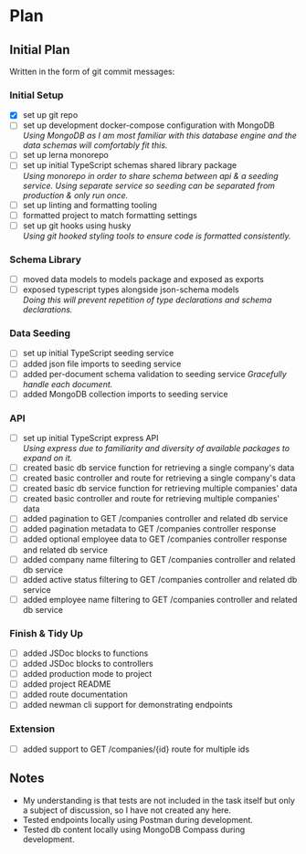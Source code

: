 # Plan

## Initial Plan

Written in the form of git commit messages:

### Initial Setup
- [X] set up git repo
- [ ] set up development docker-compose configuration with MongoDB \
*Using MongoDB as I am most familiar with this database engine and the data schemas will comfortably fit this.*
- [ ] set up lerna monorepo
- [ ] set up initial TypeScript schemas shared library package \
*Using monorepo in order to share schema between api & a seeding service. Using separate service so seeding can be separated from production & only run once.*
- [ ] set up linting and formatting tooling
- [ ] formatted project to match formatting settings
- [ ] set up git hooks using husky \
*Using git hooked styling tools to ensure code is formatted consistently.*
### Schema Library
- [ ] moved data models to models package and exposed as exports
- [ ] exposed typescript types alongside json-schema models \
*Doing this will prevent repetition of type declarations and schema declarations.*
### Data Seeding
- [ ] set up initial TypeScript seeding service
- [ ] added json file imports to seeding service
- [ ] added per-document schema validation to seeding service
*Gracefully handle each document.*
- [ ] added MongoDB collection imports to seeding service
### API
- [ ] set up initial TypeScript express API \
*Using express due to familiarity and diversity of available packages to expand on it.*
- [ ] created basic db service function for retrieving a single company's data
- [ ] created basic controller and route for retrieving a single company's data
- [ ] created basic db service function for retrieving multiple companies' data
- [ ] created basic controller and route for retrieving multiple companies' data
- [ ] added pagination to GET /companies controller and related db service
- [ ] added pagination metadata to GET /companies controller response
- [ ] added optional employee data to GET /companies controller response and related db service
- [ ] added company name filtering to GET /companies controller and related db service
- [ ] added active status filtering to GET /companies controller and related db service
- [ ] added employee name filtering to GET /companies controller and related db service
### Finish & Tidy Up
- [ ] added JSDoc blocks to functions
- [ ] added JSDoc blocks to controllers
- [ ] added production mode to project
- [ ] added project README
- [ ] added route documentation
- [ ] added newman cli support for demonstrating endpoints
### Extension
- [ ] added support to GET /companies/{id} route for multiple ids

## Notes

- My understanding is that tests are not included in the task itself but only a subject of discussion, so I have not created any here.
- Tested endpoints locally using Postman during development.
- Tested db content locally using MongoDB Compass during development.

